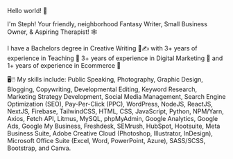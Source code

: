 Hello world! 👋

I'm Steph! Your friendly, neighborhood Fantasy Writer, Small Business Owner, & Aspiring Therapist! 🕸️

I have a Bachelors degree in Creative Writing 📖✍️ with 3+ years of experience in Teaching 🍎 3+ years of experience in Digital Marketing 🎨 and 1+ years of experience in Ecommerce 🛒

🖥️🖱️ My skills include: Public Speaking, Photography, Graphic Design, Blogging, Copywriting, Developmental Editing, Keyword Research, Marketing Strategy Development, Social Media Management, Search Engine Optimization (SEO), Pay-Per-Click (PPC), WordPress, NodeJS, ReactJS, NextJS, Firebase, TailwindCSS, HTML, CSS, JavaScript, Python, NPM/Yarn, Axios, Fetch API, Litmus, MySQL, phpMyAdmin, Google Analytics, Google Ads, Google My Business, Freshdesk, SEMrush, HubSpot, Hootsuite, Meta Business Suite, Adobe Creative Cloud (Photoshop, Illustrator, InDesign), Microsoft Office Suite (Excel, Word, PowerPoint, Azure), SASS/SCSS, Bootstrap, and Canva.
